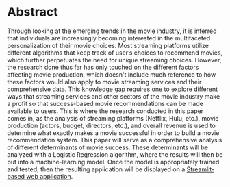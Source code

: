 # Abstract

Through looking at the emerging trends in the movie industry, it is inferred that individuals are increasingly becoming interested in the multifaceted personalization of their movie choices. Most streaming platforms utilize different algorithms that keep track of user’s choices to recommend movies, which further perpetuates the need for unique streaming choices. However, the research done thus far has only touched on the different factors affecting movie production, which doesn't include much reference to how these factors would also apply to movie streaming services and their comprehensive data. This knowledge gap requires one to explore different ways that streaming services and other sectors of the movie industry make a profit so that success-based movie recommendations can be made available to users. This is where the research conducted in this paper comes in, as the analysis of streaming platforms (Netflix, Hulu, etc.), movie production (actors, budget, directors, etc.), and overall revenue is used to determine what exactly makes a movie successful in order to build a movie recommendation system. This paper will serve as a comprehensive analysis of different determinants of movie success. These determinants will be analyzed with a Logistic Regression algorithm, where the results will then be put into a machine-learning model. Once the model is appropriately trained and tested, then the resulting application will be displayed on a [Streamlit-based web application](https://movies123forme.streamlit.app/).
